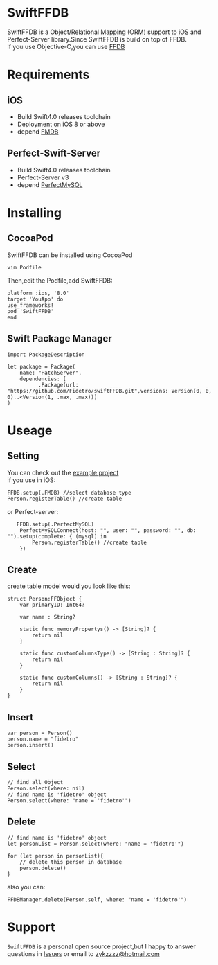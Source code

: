 
# SwiftFFDB

SwiftFFDB is a Object/Relational Mapping (ORM) support to iOS and Perfect-Server library.Since SwiftFFDB is build on top of FFDB.  
if you use Objective-C,you can use [FFDB](https://github.com/fidetro/ffdb)  

# Requirements
## iOS
* Build  Swift4.0 releases toolchain   
* Deployment on iOS 8 or above  
* depend [FMDB](https://github.com/ccgus/fmdb)

## Perfect-Swift-Server
* Build  Swift4.0 releases toolchain   
* Perfect-Server v3
* depend [PerfectMySQL](https://github.com/PerfectlySoft/Perfect-MySQL)

# Installing
## CocoaPod
SwiftFFDB can be installed using CocoaPod
```
vim Podfile
```
Then,edit the Podfile,add SwiftFFDB:
```
platform :ios, '8.0'
target 'YouApp' do
use_frameworks!
pod 'SwiftFFDB'
end
```
## Swift Package Manager
```
import PackageDescription

let package = Package(
    name: "PatchServer",
    dependencies: [
          .Package(url: "https://github.com/Fidetro/swiftFFDB.git",versions: Version(0, 0, 0)..<Version(1, .max, .max))]
)

```
# Useage

## Setting
You can check out the [example project](https://github.com/Fidetro/SwiftFFDB-Example)  
if you use in iOS:
```
FFDB.setup(.FMDB) //select database type
Person.registerTable() //create table
```
or Perfect-server:
```
   FFDB.setup(.PerfectMySQL)
    PerfectMySQLConnect(host: "", user: "", password: "", db: "").setup(complete: { (mysql) in
        Person.registerTable() //create table
    })
```

## Create
create table model would you look like this:
```
struct Person:FFObject {
    var primaryID: Int64?
    
    var name : String?
    
    static func memoryPropertys() -> [String]? {
        return nil
    }
    
    static func customColumnsType() -> [String : String]? {
        return nil
    }
    
    static func customColumns() -> [String : String]? {
        return nil
    }
}
```

## Insert
```
var person = Person()
person.name = "fidetro"
person.insert()
```
## Select
```
// find all Object
Person.select(where: nil)
// find name is 'fidetro' object
Person.select(where: "name = 'fidetro'")
```
## Delete
```
// find name is 'fidetro' object
let personList = Person.select(where: "name = 'fidetro'")

for (let person in personList){
    // delete this person in database
    person.delete()
}
```
also you can:
```
FFDBManager.delete(Person.self, where: "name = 'fidetro'")
```  


# Support
`SwiftFFDB` is a personal open source project,but I happy to answer questions in [Issues](https://github.com/Fidetro/SwiftFFDB/issues) or email to zykzzzz@hotmail.com

